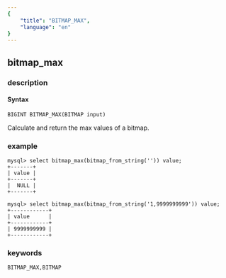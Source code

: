 ```yaml
---
{
    "title": "BITMAP_MAX",
    "language": "en"
}
---
```


## bitmap_max
### description
#### Syntax

`BIGINT BITMAP_MAX(BITMAP input)`

Calculate and return the max values of a bitmap.

### example

```
mysql> select bitmap_max(bitmap_from_string('')) value;
+-------+
| value |
+-------+
|  NULL |
+-------+

mysql> select bitmap_max(bitmap_from_string('1,9999999999')) value;
+------------+
| value      |
+------------+
| 9999999999 |
+------------+
```

### keywords

    BITMAP_MAX,BITMAP
